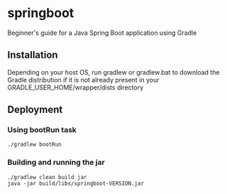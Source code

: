 # springboot
Beginner's guide for a Java Spring Boot application using Gradle

## Installation
Depending on your host OS, run gradlew or gradlew.bat to download the Gradle distribution if it is not already present in your GRADLE_USER_HOME/wrapper/dists directory

## Deployment
### Using bootRun task
```
./gradlew bootRun
```

### Building and running the jar
```
./gradlew clean build jar
java -jar build/libs/springboot-VERSION.jar
```